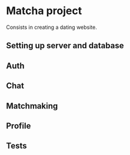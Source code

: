 # Matcha project

Consists in creating a dating website.

## Setting up server and database


## Auth


## Chat


## Matchmaking


## Profile


## Tests